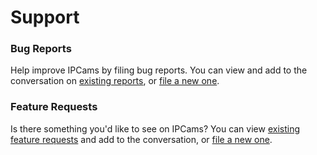 ---
---
# Support

### Bug Reports
Help improve IPCams by filing bug reports. You can view and add to the conversation on [existing reports](https://github.com/IPCams/BugTracker/labels/bug), or [file a new one](https://github.com/IPCams/BugTracker/issues/new?assignees=&labels=bug&template=bug_report.md&title=).

### Feature Requests
Is there something you'd like to see on IPCams? You can view [existing feature requests](https://github.com/IPCams/BugTracker/labels/enhancement) and add to the conversation, or [file a new one](https://github.com/IPCams/BugTracker/issues/new?assignees=&labels=enhancement&template=feature_request.md&title=).

